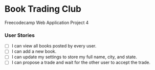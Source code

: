 # Book Trading Club
Freecodecamp Web Application Project 4

### User Stories
* [ ] I can view all books posted by every user.
* [ ] I can add a new book.
* [ ] I can update my settings to store my full name, city, and state.
* [ ] I can propose a trade and wait for the other user to accept the trade.
